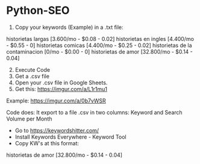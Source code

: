 # Python-SEO
1. Copy your keywords (Example) in a .txt file: 

historietas largas [3.600/mo - $0.08 - 0.02]
historietas en ingles [4.400/mo - $0.55 - 0]
historietas comicas [4.400/mo - $0.25 - 0.02]
historietas de la contaminacion [0/mo - $0.00 - 0]
historietas de amor [32.800/mo - $0.14 - 0.04]

2. Execute Code
3. Get a .csv file
4. Open your .csv file in Google Sheets.
5. Get this: https://imgur.com/a/L1r1mu1

Example: 
https://imgur.com/a/0b7vWSR

Code does: 
It export to a file .csv in two columns:
Keyword and Search Volume per Month

- Go to https://keywordshitter.com/
- Install Keywords Everywhere - Keyword Tool
- Copy KW's at this format: 


historietas de amor [32.800/mo - $0.14 - 0.04]

